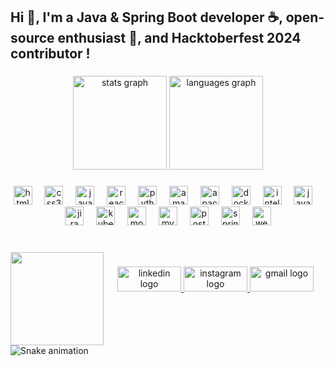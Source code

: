 <h2 align="left">Hi 👋, I'm a Java & Spring Boot developer ☕, open-source enthusiast 🌟, and Hacktoberfest 2024 contributor !</h2>

###

<div align="center">
  <img src="https://github-readme-stats.vercel.app/api?username=Aditya201003&hide_title=false&hide_rank=false&show_icons=true&include_all_commits=true&count_private=true&disable_animations=false&theme=dracula&locale=en&hide_border=false" height="150" alt="stats graph"  />
  <img src="https://github-readme-stats.vercel.app/api/top-langs?username=Aditya201003&locale=en&hide_title=false&layout=compact&card_width=320&langs_count=5&theme=dracula&hide_border=false" height="150" alt="languages graph"  />
</div>

###

<div align="center">
  <img src="https://cdn.jsdelivr.net/gh/devicons/devicon/icons/html5/html5-original.svg" height="30" alt="html5 logo"  />
  <img width="12" />
  <img src="https://cdn.jsdelivr.net/gh/devicons/devicon/icons/css3/css3-original.svg" height="30" alt="css3 logo"  />
  <img width="12" />
  <img src="https://skillicons.dev/icons?i=js" height="30" alt="javascript logo"  />
  <img width="12" />
  <img src="https://cdn.jsdelivr.net/gh/devicons/devicon/icons/react/react-original.svg" height="30" alt="react logo"  />
  <img width="12" />
  <img src="https://cdn.jsdelivr.net/gh/devicons/devicon/icons/python/python-original.svg" height="30" alt="python logo"  />
  <img width="12" />
  <img src="https://skillicons.dev/icons?i=aws" height="30" alt="amazonwebservices logo"  />
  <img width="12" />
  <img src="https://cdn.jsdelivr.net/gh/devicons/devicon/icons/apachekafka/apachekafka-original.svg" height="30" alt="apachekafka logo"  />
  <img width="12" />
  <img src="https://skillicons.dev/icons?i=docker" height="30" alt="docker logo"  />
  <img width="12" />
  <img src="https://cdn.jsdelivr.net/gh/devicons/devicon/icons/intellij/intellij-original.svg" height="30" alt="intellij logo"  />
  <img width="12" />
  <img src="https://skillicons.dev/icons?i=java" height="30" alt="java logo"  />
  <img width="12" />
  <img src="https://cdn.simpleicons.org/jira/0052CC" height="30" alt="jira logo"  />
  <img width="12" />
  <img src="https://cdn.jsdelivr.net/gh/devicons/devicon/icons/kubernetes/kubernetes-plain.svg" height="30" alt="kubernetes logo"  />
  <img width="12" />
  <img src="https://skillicons.dev/icons?i=mongodb" height="30" alt="mongodb logo"  />
  <img width="12" />
  <img src="https://cdn.jsdelivr.net/gh/devicons/devicon/icons/mysql/mysql-original.svg" height="30" alt="mysql logo"  />
  <img width="12" />
  <img src="https://cdn.jsdelivr.net/gh/devicons/devicon/icons/postgresql/postgresql-original.svg" height="30" alt="postgresql logo"  />
  <img width="12" />
  <img src="https://cdn.jsdelivr.net/gh/devicons/devicon/icons/spring/spring-original.svg" height="30" alt="spring logo"  />
  <img width="12" />
  <img src="https://cdn.jsdelivr.net/gh/devicons/devicon/icons/webstorm/webstorm-original.svg" height="30" alt="webstorm logo"  />
</div>

###

<br clear="both">

<img align="left" height="149" src="https://camo.githubusercontent.com/931c3330dd9496f5603824d9cdc3a9491571c6da661cc8a26cc3e98973bd5d3b/68747470733a2f2f63646e2e73686f706966792e636f6d2f732f66696c65732f312f303537382f333639362f313939372f742f392f6173736574732f6c6f6669626f792e6769663f763d313033343631373635323137383935383335303531363830373032323739"  />

###

<div align="center">
  <a href="https://www.linkedin.com/in/aditya-kanikar-796710237?lipi=urn%3Ali%3Apage%3Ad_flagship3_messaging_conversation_detail%3BcnZIX17UQBe0q1DlJvQMzQ%3D%3D" target="_blank">
    <img src="https://raw.githubusercontent.com/maurodesouza/profile-readme-generator/master/src/assets/icons/social/linkedin/default.svg" width="102" height="40" alt="linkedin logo"  />
  </a>
  <a href="https://www.instagram.com/shut_up_aadi__/profilecard/?igsh=cngzMHJqZG10ZmRr" target="_blank">
    <img src="https://raw.githubusercontent.com/maurodesouza/profile-readme-generator/master/src/assets/icons/social/instagram/default.svg" width="102" height="40" alt="instagram logo"  />
  </a>
  <a href="kanikar.aditya2003@gmail.com" target="_blank">
    <img src="https://raw.githubusercontent.com/maurodesouza/profile-readme-generator/master/src/assets/icons/social/gmail/default.svg" width="102" height="40" alt="gmail logo"  />
  </a>
</div>

###

<br clear="both">

<img src="https://raw.githubusercontent.com/Aditya201003/Aditya201003/output/snake.svg" alt="Snake animation" />

###
